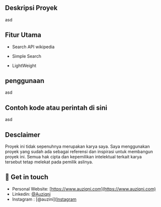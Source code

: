 ## Deskripsi Proyek

asd

## Fitur Utama

- Search API wikipedia

- Simple Search

- LightWeight

## penggunaan

asd

## Contoh kode atau perintah di sini

asd

## Desclaimer

Proyek ini tidak sepenuhnya merupakan karya saya. Saya menggunakan proyek yang sudah ada sebagai referensi dan inspirasi untuk membangun proyek ini. Semua hak cipta dan kepemilikan intelektual terkait karya tersebut tetap melekat pada pemilik aslinya.

## 💌 Get in touch

- Personal Website: [https://www.auziqni.com](https://www.auziqni.com)
- Linkedin: [@Auziqni](https://www.linkedin.com/in/auziqni)
- Instagram : [@auzini]([Instagram](https://www.instagram.com/mauziq)
